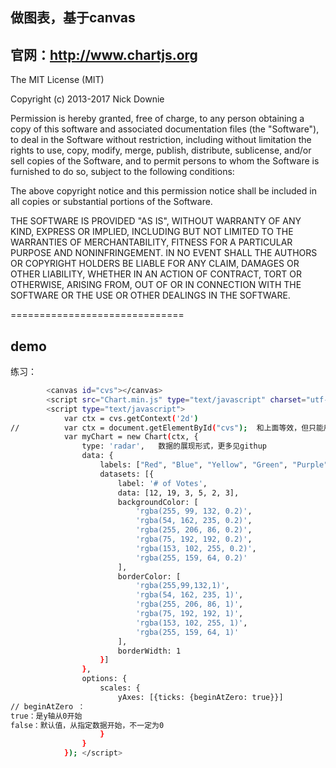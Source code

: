## 做图表，基于canvas
## 官网：http://www.chartjs.org


The MIT License (MIT)

Copyright (c) 2013-2017 Nick Downie

Permission is hereby granted, free of charge, to any person obtaining a copy of this software and associated documentation files (the "Software"), to deal in the Software without restriction, including without limitation the rights to use, copy, modify, merge, publish, distribute, sublicense, and/or sell copies of the Software, and to permit persons to whom the Software is furnished to do so, subject to the following conditions:

The above copyright notice and this permission notice shall be included in all copies or substantial portions of the Software.

THE SOFTWARE IS PROVIDED "AS IS", WITHOUT WARRANTY OF ANY KIND, EXPRESS OR IMPLIED, INCLUDING BUT NOT LIMITED TO THE WARRANTIES OF MERCHANTABILITY, FITNESS FOR A PARTICULAR PURPOSE AND NONINFRINGEMENT. IN NO EVENT SHALL THE AUTHORS OR COPYRIGHT HOLDERS BE LIABLE FOR ANY CLAIM, DAMAGES OR OTHER LIABILITY, WHETHER IN AN ACTION OF CONTRACT, TORT OR OTHERWISE, ARISING FROM, OUT OF OR IN CONNECTION WITH THE SOFTWARE OR THE USE OR OTHER DEALINGS IN THE SOFTWARE.


==============================
## demo
练习：
```bash
		<canvas id="cvs"></canvas>
		<script src="Chart.min.js" type="text/javascript" charset="utf-8"></script>
		<script type="text/javascript">
			var ctx = cvs.getContext('2d')
//			var ctx = document.getElementById("cvs");  和上面等效，但只能用于chart中
			var myChart = new Chart(ctx, {
				type: 'radar',   数据的展现形式，更多见githup
				data: {
					labels: ["Red", "Blue", "Yellow", "Green", "Purple", "Orange"],
					datasets: [{
						label: '# of Votes',
						data: [12, 19, 3, 5, 2, 3],
						backgroundColor: [
							'rgba(255, 99, 132, 0.2)',
							'rgba(54, 162, 235, 0.2)',
							'rgba(255, 206, 86, 0.2)',
							'rgba(75, 192, 192, 0.2)',
							'rgba(153, 102, 255, 0.2)',
							'rgba(255, 159, 64, 0.2)'
						],
						borderColor: [
							'rgba(255,99,132,1)',
							'rgba(54, 162, 235, 1)',
							'rgba(255, 206, 86, 1)',
							'rgba(75, 192, 192, 1)',
							'rgba(153, 102, 255, 1)',
							'rgba(255, 159, 64, 1)'
						],
						borderWidth: 1
					}]
				},
				options: {
					scales: {
						yAxes: [{ticks: {beginAtZero: true}}]  
// beginAtZero ：
true：是y轴从0开始
false：默认值，从指定数据开始，不一定为0
					}
				}
			});	</script>
```
			
